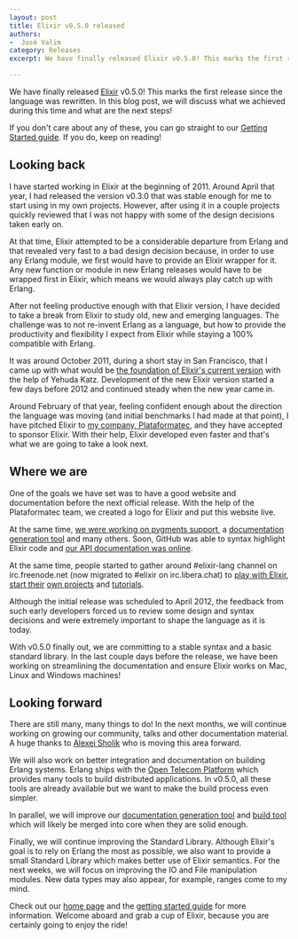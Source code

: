 ```yaml
---
layout: post
title: Elixir v0.5.0 released
authors:
-  José Valim
category: Releases
excerpt: We have finally released Elixir v0.5.0! This marks the first release since the language was rewritten. In this blog post, we will discuss what we achieved during this time and what are the next steps!

---
```


We have finally released [Elixir](/) v0.5.0! This marks the first release since the language was rewritten. In this blog post, we will discuss what we achieved during this time and what are the next steps!

If you don't care about any of these, you can go straight to our [Getting Started guide](https://hexdocs.pm/elixir/introduction.html). If you do, keep on reading!

## Looking back

I have started working in Elixir at the beginning of 2011. Around April that year, I had released the version v0.3.0 that was stable enough for me to start using in my own projects. However, after using it in a couple projects quickly reviewed that I was not happy with some of the design decisions taken early on.

At that time, Elixir attempted to be a considerable departure from Erlang and that revealed very fast to a bad design decision because, in order to use any Erlang module, we first would have to provide an Elixir wrapper for it. Any new function or module in new Erlang releases would have to be wrapped first in Elixir, which means we would always play catch up with Erlang.

After not feeling productive enough with that Elixir version, I have decided to take a break from Elixir to study old, new and emerging languages. The challenge was to not re-invent Erlang as a language, but how to provide the productivity and flexibility I expect from Elixir while staying a 100% compatible with Erlang.

It was around October 2011, during a short stay in San Francisco, that I came up with what would be [the foundation of Elixir's current version](https://github.com/josevalim/lego-lang) with the help of Yehuda Katz. Development of the new Elixir version started a few days before 2012 and continued steady when the new year came in.

Around February of that year, feeling confident enough about the direction the language was moving (and initial benchmarks I had made at that point), I have pitched Elixir to [my company, Plataformatec](http://plataformatec.com.br/), and they have accepted to sponsor Elixir. With their help, Elixir developed even faster and that's what we are going to take a look next.

## Where we are

One of the goals we have set was to have a good website and documentation before the next official release. With the help of the Plataformatec team, we created a logo for Elixir and put this website live.

At the same time, [we were working on pygments support](https://bitbucket.org/birkenfeld/pygments-main/pull-request/57/add-elixir-and-elixir-console-lexers), a [documentation generation tool](https://github.com/elixir-lang/ex_doc) and many others. Soon, GitHub was able to syntax highlight Elixir code and [our API documentation was online](/).

At the same time, people started to gather around #elixir-lang channel on irc.freenode.net (now migrated to #elixir on irc.libera.chat) to [play with Elixir](https://github.com/elixir-lang/elixir/tree/main/lib/mix), [start their](https://github.com/guedes/exdate) [own projects](https://github.com/yrashk/validatex) and [tutorials](https://github.com/alco/elixir/wiki/Erlang-Syntax:-A-Crash-Course).

Although the initial release was scheduled to April 2012, the feedback from such early developers forced us to review some design and syntax decisions and were extremely important to shape the language as it is today.

With v0.5.0 finally out, we are committing to a stable syntax and a basic standard library. In the last couple days before the release, we have been working on streamlining the documentation and ensure Elixir works on Mac, Linux and Windows machines!

## Looking forward

There are still many, many things to do! In the next months, we will continue working on growing our community, talks and other documentation material. A huge thanks to [Alexei Sholik](https://twitter.com/true_droid) who is moving this area forward.

We will also work on better integration and documentation on building Erlang systems. Erlang ships with the [Open Telecom Platform](https://en.wikipedia.org/wiki/Open_Telecom_Platform) which provides many tools to build distributed applications. In v0.5.0, all these tools are already available but we want to make the build process even simpler.

In parallel, we will improve our [documentation generation tool](https://github.com/elixir-lang/ex_doc) and [build tool](https://github.com/elixir-lang/elixir/tree/main/lib/mix) which will likely be merged into core when they are solid enough.

Finally, we will continue improving the Standard Library. Although Elixir's goal is to rely on Erlang the most as possible, we also want to provide a small Standard Library which makes better use of Elixir semantics. For the next weeks, we will focus on improving the IO and File manipulation modules. New data types may also appear, for example, ranges come to my mind.

Check out our [home page](/) and the [getting started guide](https://hexdocs.pm/elixir/introduction.html) for more information. Welcome aboard and grab a cup of Elixir, because you are certainly going to enjoy the ride!
